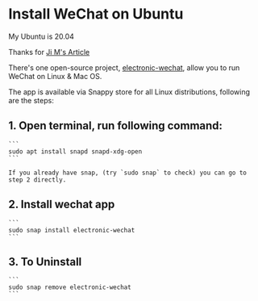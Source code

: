 # Install WeChat on Ubuntu

My Ubuntu is 20.04

Thanks for [Ji M's Article](http://ubuntuhandbook.org/index.php/2017/07/install-wechat-desktop-app-ubuntu-16-04-higher/)

There's one open-source project, [electronic-wechat](https://github.com/geeeeeeeeek/electronic-wechat), allow you to run WeChat on Linux & Mac OS.

The app is available via Snappy store for all Linux distributions, following are the steps:

## 1. Open terminal, run following command:

    ```
    sudo apt install snapd snapd-xdg-open
    ```

    If you already have snap, (try `sudo snap` to check) you can go to step 2 directly.
   
## 2. Install wechat app

    ```
    sudo snap install electronic-wechat
    ```

## 3. To Uninstall

    ```
    sudo snap remove electronic-wechat
    ```